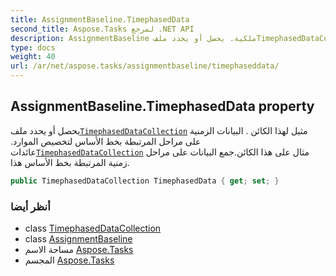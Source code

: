 ```yaml
---
title: AssignmentBaseline.TimephasedData
second_title: Aspose.Tasks لمرجع .NET API
description: AssignmentBaseline ملكية. يحصل أو يحدد ملفTimephasedDataCollection مثيل لهذا الكائن . البيانات الزمنية على مراحل المرتبطة بخط الأساس لتخصيص الموارد. عائداتTimephasedDataCollection مثال على هذا الكائن.جمع البيانات على مراحل زمنية المرتبطة بخط الأساس هذا.
type: docs
weight: 40
url: /ar/net/aspose.tasks/assignmentbaseline/timephaseddata/
---
```

## AssignmentBaseline.TimephasedData property

يحصل أو يحدد ملف[`TimephasedDataCollection`](../../timephaseddatacollection/) مثيل لهذا الكائن . البيانات الزمنية على مراحل المرتبطة بخط الأساس لتخصيص الموارد. عائدات[`TimephasedDataCollection`](../../timephaseddatacollection/) مثال على هذا الكائن.جمع البيانات على مراحل زمنية المرتبطة بخط الأساس هذا.

```csharp
public TimephasedDataCollection TimephasedData { get; set; }
```

### أنظر أيضا

* class [TimephasedDataCollection](../../timephaseddatacollection/)
* class [AssignmentBaseline](../)
* مساحة الاسم [Aspose.Tasks](../../assignmentbaseline/)
* المجسم [Aspose.Tasks](../../../)


